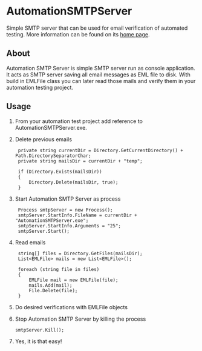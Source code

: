 # AutomationSMTPServer
Simple SMTP server that can be used for email verification of automated testing. More information can be found on its <a target="_blank" href="http://automationrhapsody.com/automation-smtp-server/">home page</a>.

## About
Automation SMTP Server is simple SMTP server run as console application. It acts as SMTP server saving all email messages as EML file to disk. With build in EMLFile class you can later read those mails and verify them in your automation testing project.

## Usage
1. From your automation test project add reference to AutomationSMTPServer.exe.
2. Delete previous emails

    	private string currentDir =	Directory.GetCurrentDirectory() + Path.DirectorySeparatorChar;
    	private string mailsDir = currentDir + "temp";
    	  
    	if (Directory.Exists(mailsDir))
    	{
    		Directory.Delete(mailsDir, true);
    	}

3. Start Automation SMTP Server as process
	
    	Process smtpServer = new Process();
    	smtpServer.StartInfo.FileName = currentDir + "AutomationSMTPServer.exe";
    	smtpServer.StartInfo.Arguments = "25";
    	smtpServer.Start();

4. Read emails
	
    	string[] files = Directory.GetFiles(mailsDir);
    	List<EMLFile> mails = new List<EMLFile>();
    	  
    	foreach (string file in files)
    	{
    		EMLFile mail = new EMLFile(file);
    		mails.Add(mail);
    		File.Delete(file);
    	}

5. Do desired verifications with EMLFile objects
6. Stop Automation SMTP Server by killing the process
	
	`smtpServer.Kill();`
7. Yes, it is that easy!
